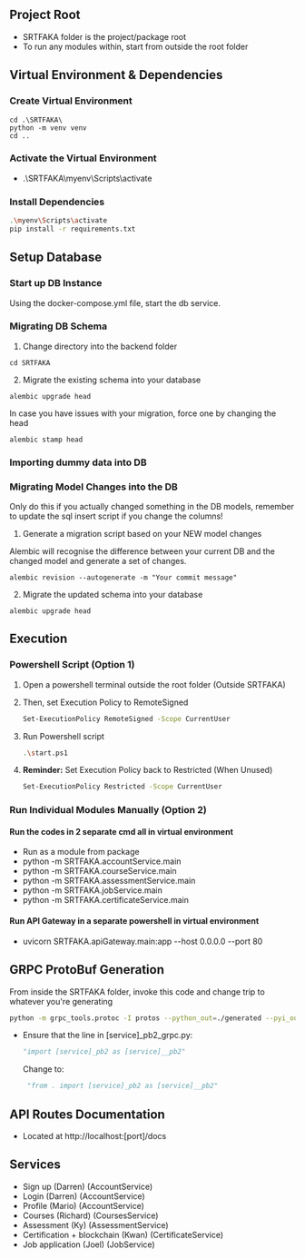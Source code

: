 ## Project Root
- SRTFAKA folder is the project/package root
- To run any modules within, start from outside the root folder

## Virtual Environment & Dependencies
### Create Virtual Environment
```shell
cd .\SRTFAKA\
python -m venv venv
cd ..
```
### Activate the Virtual Environment
- .\SRTFAKA\myenv\Scripts\activate

### Install Dependencies
```sh
.\myenv\Scripts\activate
pip install -r requirements.txt
```

## Setup Database
### Start up DB Instance
Using the docker-compose.yml file, start the db service.
### Migrating DB Schema
1. Change directory into the backend folder
```
cd SRTFAKA
```
2. Migrate the existing schema into your database
```
alembic upgrade head
```
In case you have issues with your migration, force one by changing the head 
```
alembic stamp head
```

### Importing dummy data into DB

### Migrating Model Changes into the DB
Only do this if you actually changed something in the DB models, remember to update the sql insert script if you change the columns!
1. Generate a migration script based on your NEW model changes

Alembic will recognise the difference between your current DB and the changed model and generate a set of changes.
```
alembic revision --autogenerate -m "Your commit message"
```
2. Migrate the updated schema into your database
```
alembic upgrade head
```
## Execution
### Powershell Script (Option 1)
1. Open a powershell terminal outside the root folder (Outside SRTFAKA)
2. Then, set Execution Policy to RemoteSigned

    ```sh
    Set-ExecutionPolicy RemoteSigned -Scope CurrentUser
    ```
3. Run Powershell script
    ```sh
    .\start.ps1
    ```
4. **Reminder:** Set Execution Policy back to Restricted (When Unused)
    ```sh
    Set-ExecutionPolicy Restricted -Scope CurrentUser
    ```

### Run Individual Modules Manually (Option 2)
#### Run the codes in 2 separate cmd all in virtual environment
- Run as a module from package 
- python -m SRTFAKA.accountService.main
- python -m SRTFAKA.courseService.main
- python -m SRTFAKA.assessmentService.main
- python -m SRTFAKA.jobService.main
- python -m SRTFAKA.certificateService.main

#### Run API Gateway in a separate powershell in virtual environment
- uvicorn SRTFAKA.apiGateway.main:app --host 0.0.0.0 --port 80

## GRPC ProtoBuf Generation
From inside the SRTFAKA folder, invoke this code and change trip to whatever you're generating
```sh
python -m grpc_tools.protoc -I protos --python_out=./generated --pyi_out=./generated --grpc_python_out=./generated protos/[service].proto
```
- Ensure that the line in [service]_pb2_grpc.py:

    ```python
    "import [service]_pb2 as [service]__pb2"
    ```
    Change to:
    ```python
     "from . import [service]_pb2 as [service]__pb2"
     ```
## API Routes Documentation
- Located at http://localhost:[port]/docs

## Services
- Sign up (Darren) (AccountService)
- Login (Darren) (AccountService)
- Profile (Mario) (AccountService)
- Courses (Richard) (CoursesService)
- Assessment (Ky) (AssessmentService)
- Certification + blockchain (Kwan) (CertificateService)
- Job application (Joel) (JobService)
